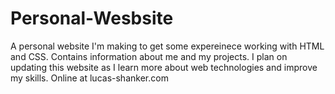 # Personal-Wesbsite
A personal website I'm making to get some expereinece working with HTML and CSS. Contains information about me and my projects. I plan on updating this website as I learn more about web technologies and improve my skills. 
Online at lucas-shanker.com
